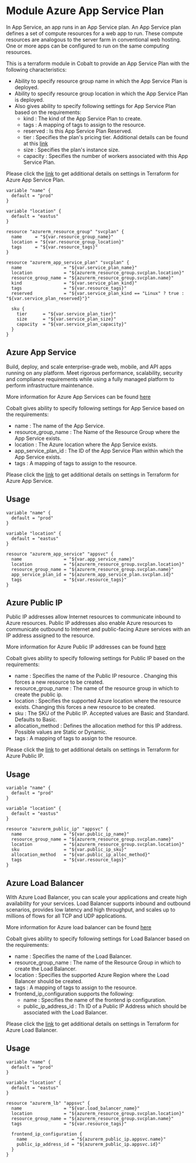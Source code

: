 # Module Azure App Service Plan

In App Service, an app runs in an App Service plan. An App Service plan defines a set of compute resources for a web app to run. These compute resources are analogous to the server farm in conventional web hosting. One or more apps can be configured to run on the same computing resources.

This is a terraform module in Cobalt to provide an App Service Plan with the following characteristics:

- Ability to specify resource group name in which the App Service Plan is deployed.
- Ability to specify resource group location in which the App Service Plan is deployed.
- Also gives ability to specify following settings for App Service Plan based on the requirements:
  - kind : The kind of the App Service Plan to create.
  - tags : A mapping of tags to assign to the resource.
  - reserved : Is this App Service Plan Reserved.
  - tier : Specifies the plan's pricing tier. Additional details can be found at this [link](https://docs.microsoft.com/en-us/azure/app-service/overview-hosting-plans)
  - size : Specifies the plan's instance size.
  - capacity : Specifies the number of workers associated with this App Service Plan.

Please click the [link](https://www.terraform.io/docs/providers/azurerm/r/app_service_plan.html#capacity) to get additional details on settings in Terraform for Azure App Service Plan.

```
variable "name" {
  default = "prod"
}

variable "location" {
  default = "eastus"
}

resource "azurerm_resource_group" "svcplan" {
  name     = "${var.resource_group_name}"
  location = "${var.resource_group_location}"
  tags     = "${var.resource_tags}"
}

resource "azurerm_app_service_plan" "svcplan" {
  name                = "${var.service_plan_name}"
  location            = "${azurerm_resource_group.svcplan.location}"
  resource_group_name = "${azurerm_resource_group.svcplan.name}"
  kind                = "${var.service_plan_kind}"
  tags                = "${var.resource_tags}"
  reserved            = "${var.service_plan_kind == "Linux" ? true : "${var.service_plan_reserved}"}"

  sku {
    tier      = "${var.service_plan_tier}"
    size      = "${var.service_plan_size}"
    capacity  = "${var.service_plan_capacity}"
  }
}
```

## Azure App Service

Build, deploy, and scale enterprise-grade web, mobile, and API apps running on any platform. Meet rigorous performance, scalability, security and compliance requirements while using a fully managed platform to perform infrastructure maintenance.

More information for Azure App Services can be found [here](https://azure.microsoft.com/en-us/services/app-service/)

Cobalt gives ability to specify following settings for App Service based on the requirements:
- name : The name of the App Service.
- resource_group_name : The Name of the Resource Group where the App Service exists.
- location : The Azure location where the App Service exists.
- app_service_plan_id : The ID of the App Service Plan within which the App Service exists.
- tags : A mapping of tags to assign to the resource.

Please click the [link](https://www.terraform.io/docs/providers/azurerm/d/app_service.html) to get additional details on settings in Terraform for Azure App Service.

## Usage

```
variable "name" {
  default = "prod"
}

variable "location" {
  default = "eastus"
}

resource "azurerm_app_service" "appsvc" {
  name                = "${var.app_service_name}"
  location            = "${azurerm_resource_group.svcplan.location}"
  resource_group_name = "${azurerm_resource_group.svcplan.name}"
  app_service_plan_id = "${azurerm_app_service_plan.svcplan.id}"
  tags                = "${var.resource_tags}"
}
```

## Azure Public IP

Public IP addresses allow Internet resources to communicate inbound to Azure resources. Public IP addresses also enable Azure resources to communicate outbound to Internet and public-facing Azure services with an IP address assigned to the resource.

More information for Azure Public IP addresses can be found [here](https://docs.microsoft.com/en-us/azure/virtual-network/virtual-network-ip-addresses-overview-arm)

Cobalt gives ability to specify following settings for Public IP based on the requirements:
- name : Specifies the name of the Public IP resource . Changing this forces a new resource to be created.
- resource_group_name : The name of the resource group in which to create the public ip.
- location : Specifies the supported Azure location where the resource exists. Changing this forces a new resource to be created.
- sku : The SKU of the Public IP. Accepted values are Basic and Standard. Defaults to Basic.
- allocation_method : Defines the allocation method for this IP address. Possible values are Static or Dynamic.
- tags : A mapping of tags to assign to the resource.

Please click the [link](https://www.terraform.io/docs/providers/azurerm/r/public_ip.html) to get additional details on settings in Terraform for Azure Public IP.

## Usage

```
variable "name" {
  default = "prod"
}

variable "location" {
  default = "eastus"
}

resource "azurerm_public_ip" "appsvc" {
  name                = "${var.public_ip_name}"
  resource_group_name = "${azurerm_resource_group.svcplan.name}"
  location            = "${azurerm_resource_group.svcplan.location}"
  sku                 = "${var.public_ip_sku}"
  allocation_method   = "${var.public_ip_alloc_method}"
  tags                = "${var.resource_tags}"
}
```

## Azure Load Balancer

With Azure Load Balancer, you can scale your applications and create high availability for your services. Load Balancer supports inbound and outbound scenarios, provides low latency and high throughput, and scales up to millions of flows for all TCP and UDP applications.

More information for Azure load balancer can be found [here](https://docs.microsoft.com/en-us/azure/load-balancer/load-balancer-overview)

Cobalt gives ability to specify following settings for Load Balancer based on the requirements:
- name : Specifies the name of the Load Balancer.
- resource_group_name : The name of the Resource Group in which to create the Load Balancer.
- location : Specifies the supported Azure Region where the Load Balancer should be created.
- tags : A mapping of tags to assign to the resource.
- frontend_ip_configuration supports the following:
  - name : Specifies the name of the frontend ip configuration.
  - public_ip_address_id : Th ID of a Public IP Address which should be associated with the Load Balancer.

Please click the [link](https://www.terraform.io/docs/providers/azurerm/r/loadbalancer.html) to get additional details on settings in Terraform for Azure Load Balancer.

## Usage 

```
variable "name" {
  default = "prod"
}

variable "location" {
  default = "eastus"
}

resource "azurerm_lb" "appsvc" {
  name                = "${var.load_balancer_name}"
  location            = "${azurerm_resource_group.svcplan.location}"
  resource_group_name = "${azurerm_resource_group.svcplan.name}"
  tags                = "${var.resource_tags}"

  frontend_ip_configuration {
    name                 = "${azurerm_public_ip.appsvc.name}"
    public_ip_address_id = "${azurerm_public_ip.appsvc.id}"
  }
}
```